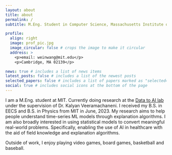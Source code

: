 ```yaml
---
layout: about
title: about
permalink: /
subtitle: M.Eng. Student in Computer Science, Massachusetts Institute of Technology.

profile:
  align: right
  image: prof_pic.jpg
  image_circular: false # crops the image to make it circular
  address: >
    <p>email: weinwang@mit.edu</p>
    <p>Cambridge, MA 02139</p>

news: true # includes a list of news items
latest_posts: false # includes a list of the newest posts
selected_papers: false # includes a list of papers marked as "selected={true}"
social: true # includes social icons at the bottom of the page
---
```


I am a M.Eng. student at MIT. Currently doing research at the [Data to AI lab](https://dai.lids.mit.edu/people/) under the supervision of Dr. Kalyan Veeramachaneni.
I received my B.S. in EECS and B.S. in Physics from MIT in June, 2023. My research aims to help people understand time-series ML models through explanation algorithms. I am also broadly interested in using statistical models to convert meaningful real-world problems. Specifically, enabling the use of AI in healthcare with the aid of field knowledge and explanation algorithms.

Outside of work, I enjoy playing video games, board games, basketball and baseball.
